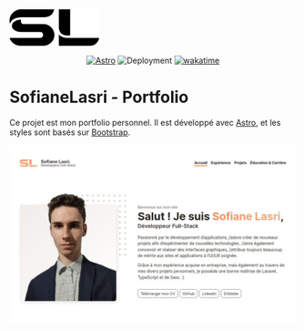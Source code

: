 <img src="src/images/sl-orange.svg" alt="logo sl">

<p align="center">
<a href="https://astro.build"><img src="https://img.shields.io/badge/Based_on_Astro-060913?logo=astro&logoColor=white" alt="Astro"></a>
<img src="https://vercelbadge.vercel.app/api/sofianelasri/SofianeLasri_Portfolio" alt="Deployment">
<a href="https://wakatime.com/badge/user/018da7b9-5ddd-4615-a805-e871e840191c/project/24b89da6-bf47-4a31-8d88-01c6b1536ce3"><img src="https://wakatime.com/badge/user/018da7b9-5ddd-4615-a805-e871e840191c/project/24b89da6-bf47-4a31-8d88-01c6b1536ce3.svg" alt="wakatime"></a>
</p>

# SofianeLasri - Portfolio

Ce projet est mon portfolio personnel. Il est développé avec [Astro](https://astro.build/),
et les styles sont basés sur [Bootstrap](https://getbootstrap.com/).

![Capture d'écran du site](arts/preview.png)